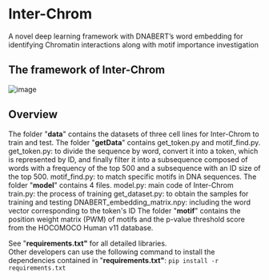 # Inter-Chrom
A novel deep learning framework with DNABERT’s word embedding for identifying Chromatin interactions along with motif importance investigation

## The framework of Inter-Chrom
![image](figure1.jpg)

## Overview
The folder "**data**" contains the datasets of three cell lines for Inter-Chrom to train and test.
The folder "**getData**" contains get_token.py and motif_find.py.
get_token.py: to divide the sequence by word, convert it into a token, which is represented by ID, and finally filter it into a subsequence composed of words with a frequency of the top 500 and a subsequence with an ID size of the top 500.
motif_find.py: to match specific motifs in DNA sequences.
The folder "**model**" contains 4 files.
model.py: main code of Inter-Chrom
train.py: the process of training
get_dataset.py: to obtain the samples for training and testing
DNABERT_embedding_matrix.npy: including the word vector corresponding to the token's ID
The folder "**motif**" contains the position weight matrix (PWM) of motifs and the p-value threshold score from the HOCOMOCO Human v11 database.

See "**requirements.txt"** for all detailed libraries.  
Other developers can use the following command to install the dependencies contained in "**requirements.txt"**:
`pip install -r requirements.txt`  
